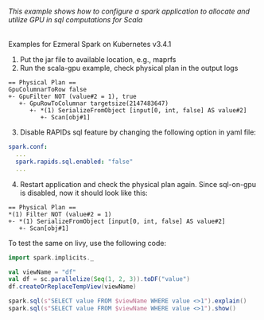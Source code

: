 ###### This example shows how to configure a spark application to allocate and utilize GPU in sql computations for Scala 
Examples for Ezmeral Spark on Kubernetes v3.4.1

1. Put the jar file to available location, e.g., maprfs
2. Run the scala-gpu example, check physical plan in the output logs

```shell
== Physical Plan ==
GpuColumnarToRow false
+- GpuFilter NOT (value#2 = 1), true
   +- GpuRowToColumnar targetsize(2147483647)
      +- *(1) SerializeFromObject [input[0, int, false] AS value#2]
         +- Scan[obj#1]
```
3. Disable RAPIDs sql feature by changing the following option in yaml file:
```yaml
spark.conf:
  ...
  spark.rapids.sql.enabled: "false"
  ...
```
4. Restart application and check the physical plan again. Since sql-on-gpu is disabled, now it should look like this:
```shell
== Physical Plan ==
*(1) Filter NOT (value#2 = 1)
+- *(1) SerializeFromObject [input[0, int, false] AS value#2]
   +- Scan[obj#1]
```


To test the same on livy, use the following code:
```scala
import spark.implicits._

val viewName = "df"
val df = sc.parallelize(Seq(1, 2, 3)).toDF("value")
df.createOrReplaceTempView(viewName)

spark.sql(s"SELECT value FROM $viewName WHERE value <>1").explain()
spark.sql(s"SELECT value FROM $viewName WHERE value <>1").show()
```